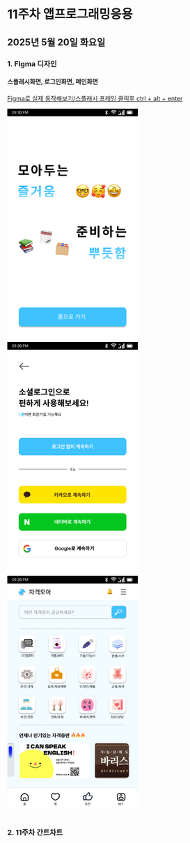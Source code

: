 # 11주차 앱프로그래밍응용
## 2025년 5월 20일 화요일

### 1. FIgma 디자인
#### 스플래시화면, 로그인화면, 메인화면

[Figma로 실제 동작해보기/스플래시 프레임 클릭후 ctrl + alt + enter](https://www.figma.com/design/XwJwbxamqBo9rgnnQyCNJA/%EC%9E%90%EA%B2%A9%EC%A6%9D%ED%86%A1%ED%86%A1?node-id=0-1&t=d0BiYCVbpZ2kIrBv-1)

<div align="left">
  <img src="https://github.com/bbobbony/Images/blob/main/%ED%8F%AC%ED%8A%B8%ED%8F%B4%EB%A6%AC%EC%98%A4/SplashPage.png" width="300" />
  <img src="https://github.com/bbobbony/Images/blob/main/%ED%8F%AC%ED%8A%B8%ED%8F%B4%EB%A6%AC%EC%98%A4/LoginPage.png" width="300"  />
  <img src="https://github.com/bbobbony/Images/blob/main/%ED%8F%AC%ED%8A%B8%ED%8F%B4%EB%A6%AC%EC%98%A4/MainPage.png" width="300" />
</div>

<br>


### 2. 11주차 간트차트
